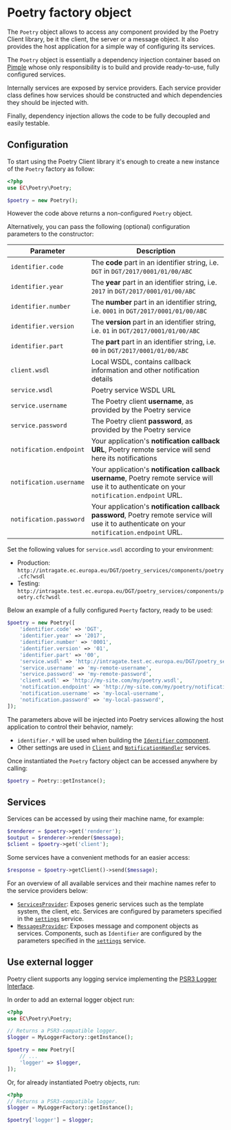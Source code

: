 # Poetry factory object

The `Poetry` object allows to access any component provided by the Poetry Client library, be it the client, the server
or a message object. It also provides the host application for a simple way of configuring its services.

The `Poetry` object is essentially a dependency injection container based on [Pimple](https://pimple.symfony.com/) whose only
responsibility is to build and provide ready-to-use, fully configured services.

Internally services are exposed by service providers. Each service provider class defines how services should be
constructed and which dependencies they should be injected with.

Finally, dependency injection allows the code to be fully decoupled and easily testable. 

## Configuration

To start using the Poetry Client library it's enough to create a new instance of the `Poetry` factory as follow:

```php
<?php
use EC\Poetry\Poetry;

$poetry = new Poetry();
``` 

However the code above returns a non-configured `Poetry` object.

Alternatively, you can pass the following (optional) configuration parameters to the constructor:

| Parameter                 | Description |
|---------------------------|-------------|
| `identifier.code`         | The **code** part in an identifier string, i.e. `DGT` in `DGT/2017/0001/01/00/ABC` |
| `identifier.year`         | The **year** part in an identifier string, i.e. `2017` in `DGT/2017/0001/01/00/ABC` |
| `identifier.number`       | The **number** part in an identifier string, i.e. `0001` in `DGT/2017/0001/01/00/ABC` |
| `identifier.version`      | The **version** part in an identifier string, i.e. `01` in `DGT/2017/0001/01/00/ABC` |
| `identifier.part`         | The **part** part in an identifier string, i.e. `00` in `DGT/2017/0001/01/00/ABC` |
| `client.wsdl`             | Local WSDL, contains callback information and other notification details |
| `service.wsdl`            | Poetry service WSDL URL |
| `service.username`        | The Poetry client **username**, as provided by the Poetry service |
| `service.password`        | The Poetry client **password**, as provided by the Poetry service |
| `notification.endpoint`   | Your application's **notification callback URL**, Poetry remote service will send here its notifications |
| `notification.username`   | Your application's **notification callback username**, Poetry remote service will use it to authenticate on your `notification.endpoint` URL. |
| `notification.password`   | Your application's **notification callback password**, Poetry remote service will use it to authenticate on your `notification.endpoint` URL. |

Set the following values for `service.wsdl` according to your environment: 

- Production: `http://intragate.ec.europa.eu/DGT/poetry_services/components/poetry.cfc?wsdl`
- Testing: `http://intragate.test.ec.europa.eu/DGT/poetry_services/components/poetry.cfc?wsdl`

Below an example of a fully configured `Poerty` factory, ready to be used:

```php
$poetry = new Poetry([
    'identifier.code' => 'DGT',
    'identifier.year' => '2017',
    'identifier.number' => '0001',
    'identifier.version' => '01',
    'identifier.part' => '00',
    'service.wsdl' => 'http://intragate.test.ec.europa.eu/DGT/poetry_services/components/poetry.cfc?wsdl',
    'service.username' => 'my-remote-username',
    'service.password' => 'my-remote-password',
    'client.wsdl' => 'http://my-site.com/my/poetry.wsdl',
    'notification.endpoint' => 'http://my-site.com/my/poetry/notifications',
    'notification.username' => 'my-local-username',
    'notification.password' => 'my-local-password',
]);
```

The parameters above will be injected into Poetry services allowing the host application to control their behavior, namely:

- `identifier.*` will be used when building the [`Identifier` component](02-messages.md).
- Other settings are used in [`Client`](03-client.md) and [`NotificationHandler`](03-client.md) services.

Once instantiated the `Poetry` factory object can be accessed anywhere by calling:

```php
$poetry = Poetry::getInstance();
```

## Services

Services can be accessed by using their machine name, for example:

```php
$renderer = $poetry->get('renderer');
$output = $renderer->render($message);
$client = $poetry->get('client');
```

Some services have a convenient methods for an easier access:

```php
$response = $poetry->getClient()->send($message);
``` 

For an overview of all available services and their machine names refer to the service providers below:

- [`ServicesProvider`](../src/Services/Providers/ServicesProvider.php):
  Exposes generic services such as the template system, the client, etc. Services are configured by parameters specified
  in the [`settings`](../src/Services/Settings.php) service.
- [`MessagesProvider`](../src/Services/Providers/MessagesProvider.php): 
  Exposes message and component objects as services. Components, such as `Identifier` are configured by the parameters
  specified in the [`settings`](../src/Services/Settings.php) service.

## Use external logger

Poetry client supports any logging service implementing the [PSR3 Logger Interface](https://github.com/php-fig/fig-standards/blob/master/accepted/PSR-3-logger-interface.md).

In order to add an external logger object run:

```php
<?php
use EC\Poetry\Poetry;

// Returns a PSR3-compatible logger.
$logger = MyLoggerFactory::getInstance();

$poetry = new Poetry([
    // ...
    'logger' => $logger,
]);
```

Or, for already instantiated Poetry objects, run:  

```php
<?php
// Returns a PSR3-compatible logger.
$logger = MyLoggerFactory::getInstance();

$poetry['logger'] = $logger;
```

